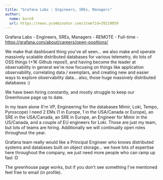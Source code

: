 ```yaml
---
title: "Grafana Labs : Engineers, SREs, Managers"
author:
  name: buro9
  url: https://news.ycombinator.com/item?id=39219059
---
```

Grafana Labs - Engineers, SREs, Managers - REMOTE - Full-time - <a href="https:&#x2F;&#x2F;grafana.com&#x2F;about&#x2F;careers&#x2F;open-positions&#x2F;" rel="nofollow">https:&#x2F;&#x2F;grafana.com&#x2F;about&#x2F;careers&#x2F;open-positions&#x2F;</a>

We make that dashboard thing you&#x27;ve all seen... we also make and operate massively scalable distributed databases for various telemetry, do lots of OSS things (+1K Github repos!), and having become the leader at observability in general we&#x27;re now focusing on things like application observability, correlating data &#x2F; exemplars, and creating new and easier ways to explore observability data... also, those huge massively distributed databases :)

We have been hiring constantly, and mostly struggle to keep our Greenhouse page up to date.

In my team alone (I&#x27;m VP, Engineering for the databases Mimir, Loki, Tempo, Pyroscope) I need 2 EMs (1 in Europe, 1 in the USA&#x2F;Canada or Europe), an SRE in the USA&#x2F;Canada, an SRE in Europe, an Engineer for Mimir in the US&#x2F;Canada, and a couple of EU engineers for Loki. Those are just my team, but lots of teams are hiring. Additionally we will continually open roles throughout the year.

Grafana team really would like a Principal Engineer who knows distributed systems and databases built on object storage... we have lots of expertise here throughout the company, we just need more people who can ramp up fast :D

The greenhouse page works, but if you don&#x27;t see something I&#x27;ve mentioned feel free to email (in profile).
